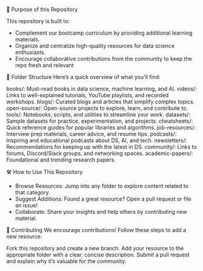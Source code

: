 🎯 Purpose of this Repository

This repository is built to:

- Complement our bootcamp curriculum by providing additional learning materials.
- Organize and centralize high-quality resources for data science enthusiasts.
- Encourage collaborative contributions from the community to keep the repo fresh and relevant

📂 Folder Structure
Here’s a quick overview of what you’ll find:

books/: Must-read books in data science, machine learning, and AI.
videos/: Links to well-explained tutorials, YouTube playlists, and recorded workshops.
blogs/: Curated blogs and articles that simplify complex topics.
open-source/: Open-source projects to explore, learn, and contribute to.
tools/: Notebooks, scripts, and utilities to streamline your work.
datasets/: Sample datasets for practice, experimentation, and projects.
cheatsheets/: Quick reference guides for popular libraries and algorithms.
job-resources/: Interview prep materials, career advice, and resume tips.
podcasts/: Inspiring and educational podcasts about DS, AI, and tech.
newsletters/: Recommendations for keeping up with the latest in DS.
community/: Links to forums, Discord/Slack groups, and networking spaces.
academic-papers/: Foundational and trending research papers.

🛠️ How to Use This Repository

- Browse Resources: Jump into any folder to explore content related to that category.
- Suggest Additions: Found a great resource? Open a pull request or file an issue!
- Collaborate: Share your insights and help others by contributing new material.

🤝 Contributing
We encourage contributions! Follow these steps to add a new resource:

Fork this repository and create a new branch.
Add your resource to the appropriate folder with a clear, concise description.
Submit a pull request and explain why it’s valuable for the community.
